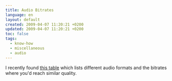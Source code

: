 ```yaml
---
title: Audio Bitrates
language: en
layout: default
created: 2009-04-07 11:20:21 +0200
updated: 2009-04-07 11:20:21 +0200
toc: false
tags:
  - know-how
  - miscellaneous
  - audio
---
```

I recently found [this table](http://hireme.geek.nz/bitrates.html) which lists different audio formats and the bitrates where you'd reach similar quality.
